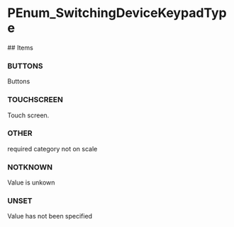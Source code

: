 # PEnum_SwitchingDeviceKeypadType

<!-- end of definition -->## Items

### BUTTONS
Buttons

### TOUCHSCREEN
Touch screen.

### OTHER
required category not on scale

### NOTKNOWN
Value is unkown

### UNSET
Value has not been specified
